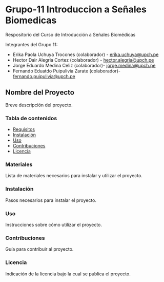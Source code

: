 # Grupo-11 Introduccion a Señales Biomedicas
Respositorio del Curso de Introducción a Señales Biomédicas

Integrantes del Grupo 11:
* Erika Paola Uchuya Trocones (colaborador) - erika.uchuya@upch.pe
* Hector Dair Alegria Cortez (colaborador) - hector.alegria@upch.pe
* Jorge Eduardo Medina Celiz (colaborador)- jorge.medina@upch.pe
* Fernando Eduatdo Puipulivia Zarate (colaborador)- fernando.puipulivia@upch.pe


## Nombre del Proyecto

Breve descripción del proyecto.

### Tabla de contenidos

- [Requisitos](#requisitos)
- [Instalación](#instalación)
- [Uso](#uso)
- [Contribuciones](#contribuciones)
- [Licencia](#licencia)

### Materiales

Lista de materiales necesarios para instalar y utilizar el proyecto.

### Instalación

Pasos necesarios para instalar el proyecto.

### Uso

Instrucciones sobre cómo utilizar el proyecto.

### Contribuciones

Guía para contribuir al proyecto.

### Licencia

Indicación de la licencia bajo la cual se publica el proyecto.
